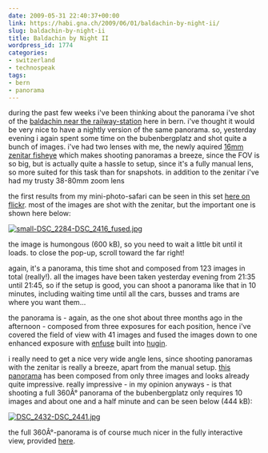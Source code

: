 ```yaml
---
date: 2009-05-31 22:40:37+00:00
link: https://habi.gna.ch/2009/06/01/baldachin-by-night-ii/
slug: baldachin-by-night-ii
title: Baldachin by Night II
wordpress_id: 1774
categories:
- switzerland
- technospeak
tags:
- bern
- panorama
---
```


during the past few weeks i've been thinking about the panorama i've shot of the [baldachin near the railway-station](https://habi.gna.ch/2009/02/22/ein-samstag-nachmittag-in-der-stadt/) here in bern. i've thought it would be very nice to have a nightly version of the same panorama. so, yesterday evening i again spent some time on the bubenbergplatz and shot quite a bunch of images. i've had two lenses with me, the newly aquired [16mm zenitar fisheye](http://www.kenrockwell.com/zenit/zenitar-16mm.htm) which makes shooting panoramas a breeze, since the FOV is so big, but is actually quite a hassle to setup, since it's a fully manual lens, so more suited for this task than for snapshots. in addition to the zenitar i've had my trusty 38-80mm zoom lens




the first results from my mini-photo-safari can be seen in this set [here on flickr](https://www.flickr.com/photos/habi/sets/72157618981051701/). most of the images are shot with the zenitar, but the important one is shown here below:




[![small-DSC_2284-DSC_2416_fused.jpg](https://habi.gna.ch/wp-content/uploads/2009/06/small-dsc-2284-dsc-2416-fused2.jpg)](https://habi.gna.ch/wp-content/uploads/2009/06/small-dsc-2284-dsc-2416-fused1.jpg)




the image is humongous (600 kB), so you need to wait a little bit until it loads. to close the pop-up, scroll toward the far right!




again, it's a panorama, this time shot and composed from 123 images in total (really!). all the images have been taken yesterday evening from 21:35 until 21:45, so if the setup is good, you can shoot a panorama like that in 10 minutes, including waiting time until all the cars, busses and trams are where you want them...




the panorama is - again, as the one shot about three months ago in the afternoon - composed from three exposures for each position, hence i've covered the field of view with 41 images and fused the images down to one enhanced exposure with [enfuse](http://enblend.sourceforge.net/) built into [hugin](http://hugin.sourceforge.net/).




i really need to get a nice very wide angle lens, since shooting panoramas with the zenitar is really a breeze, apart from the manual setup. [this panorama](https://www.flickr.com/photos/habi/3579181827/) has been composed from only three images and looks already quite impressive. really impressive - in my opinion anyways - is that shooting a full 360Â° panorama of the bubenbergplatz only requires 10 images and about one and a half minute and can be seen below (444 kB):




[![DSC_2432-DSC_2441.jpg](https://habi.gna.ch/wp-content/uploads/2009/06/dsc-2432-dsc-24411.jpg)](https://habi.gna.ch/wp-content/uploads/2009/06/dsc-2432-dsc-2441.jpg)




the full 360Â°-panorama is of course much nicer in the fully interactive view, provided [here](https://habi.gna.ch/panoramas/bubenbergplatz.html).



